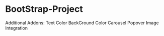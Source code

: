 # BootStrap-Project
Additional Addons:
Text Color
BackGround Color
Carousel
Popover
Image Integration
